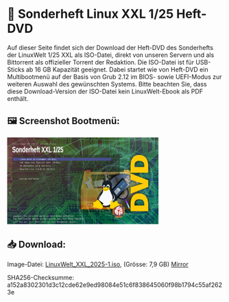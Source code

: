# 💽 Sonderheft Linux XXL 1/25 Heft-DVD

Auf dieser Seite findet sich der Download der Heft-DVD des Sonderhefts der LinuxWelt 1/25 XXL als ISO-Datei, direkt von unseren Servern und als Bittorrent als offizieller Torrent der Redaktion. Die ISO-Datei ist für USB-Sticks ab 16 GB Kapazität geeignet. Dabei startet wie von Heft-DVD ein Multibootmenü auf der Basis von Grub 2.12 im BIOS- sowie UEFI-Modus zur weiteren Auswahl des gewünschten Systems. Bitte beachten Sie, dass diese Download-Version der ISO-Datei kein LinuxWelt-Ebook als PDF enthält.

## 🖼️ Screenshot Bootmenü:
<img src="https://raw.githubusercontent.com/LinuxWelt/LinuxWelt/main/docs/images/LinuxWelt_XXL_2025-1_menu.png" width="70%">

## 📥 Download:
Image-Datei: [LinuxWelt_XXL_2025-1.iso](https://torrent.code2decode.com/LinuxWelt_XXL_2025-1/LinuxWelt_XXL_2025-1.iso), (Grösse: 7,9 GB) [Mirror](https://torrent3.code2decode.com/LinuxWelt_XXL_2025-1/LinuxWelt_XXL_2025-1.iso) 

SHA256-Checksumme: a152a8302301d3c12cde62e9ed98084e51c6f838645060f98b1794c55af2623e
